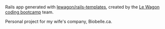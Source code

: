Rails app generated with [lewagon/rails-templates](https://github.com/lewagon/rails-templates), created by the [Le Wagon coding bootcamp](https://www.lewagon.com) team.

Personal project for my wife's company, Biobelle.ca.
